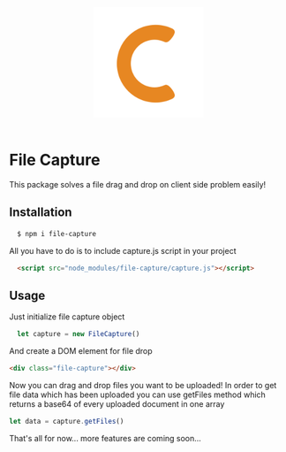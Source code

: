<div align="center">
  <img width="200" height="200" src="https://github.com/Ph0enixKM/Capture/blob/master/logo.png">
  <br>
  <br>
</div>

# File Capture
This package solves a file drag and drop on client side problem easily!

## Installation
```bash
  $ npm i file-capture
```
All you have to do is to include capture.js script in your project
```html
  <script src="node_modules/file-capture/capture.js"></script>
```
## Usage
Just initialize file capture object
```js
  let capture = new FileCapture()
```
And create a DOM element for file drop
```html
<div class="file-capture"></div>
```
Now you can drag and drop files you want to be uploaded!
In order to get file data which has been uploaded you can use getFiles method
which returns a base64 of every uploaded document in one array
```js
let data = capture.getFiles()
```
That's all for now... more features are coming soon...